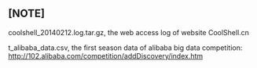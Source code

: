[NOTE]
-------------

coolshell_20140212.log.tar.gz, the web access log of website CoolShell.cn

t_alibaba_data.csv, the first season data of alibaba big data competition: http://102.alibaba.com/competition/addDiscovery/index.htm
